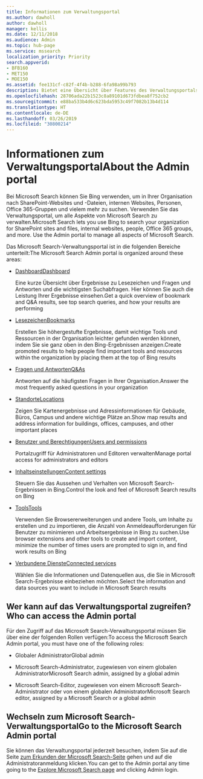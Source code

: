 ```yaml
---
title: Informationen zum Verwaltungsportal
ms.author: dawholl
author: dawholl
manager: kellis
ms.date: 12/11/2018
ms.audience: Admin
ms.topic: hub-page
ms.service: mssearch
localization_priority: Priority
search.appverid:
- BFB160
- MET150
- MOE150
ms.assetid: fee131cf-c82f-4f4b-b288-6fa98a99b793
description: Bietet eine Übersicht über Features des Verwaltungsportals sowie Zugriffsberechtigungen, die für Microsoft Search verfügbar sind.
ms.openlocfilehash: 28706ada22b1523c8a89101d673fdbea8f752cb2
ms.sourcegitcommit: e88ba533b4d6c623bda5953c49f7082b13b4d114
ms.translationtype: HT
ms.contentlocale: de-DE
ms.lasthandoff: 03/26/2019
ms.locfileid: "30800214"
---
```

# <a name="about-the-admin-portal"></a><span data-ttu-id="8967b-103">Informationen zum Verwaltungsportal</span><span class="sxs-lookup"><span data-stu-id="8967b-103">About the Admin portal</span></span>

<span data-ttu-id="8967b-p101">Bei Microsoft Search können Sie Bing verwenden, um in Ihrer Organisation nach SharePoint-Websites und -Dateien, internen Websites, Personen, Office 365-Gruppen und vielem mehr zu suchen. Verwenden Sie das Verwaltungsportal, um alle Aspekte von Microsoft Search zu verwalten.</span><span class="sxs-lookup"><span data-stu-id="8967b-p101">Microsoft Search lets you use Bing to search your organization for SharePoint sites and files, internal websites, people, Office 365 groups, and more. Use the Admin portal to manage all aspects of Microsoft Search.</span></span>
  
<span data-ttu-id="8967b-106">Das Microsoft Search-Verwaltungsportal ist in die folgenden Bereiche unterteilt:</span><span class="sxs-lookup"><span data-stu-id="8967b-106">The Microsoft Search Admin portal is organized around these areas:</span></span>
  
- [<span data-ttu-id="8967b-107">Dashboard</span><span class="sxs-lookup"><span data-stu-id="8967b-107">Dashboard</span></span>](get-insights.md)
    
    <span data-ttu-id="8967b-108">Eine kurze Übersicht über Ergebnisse zu Lesezeichen und Fragen und Antworten und die wichtigsten Suchabfragen. Hier können Sie auch die Leistung Ihrer Ergebnisse einsehen.</span><span class="sxs-lookup"><span data-stu-id="8967b-108">Get a quick overview of bookmark and Q&A results, see top search queries, and how your results are performing</span></span>
    
- [<span data-ttu-id="8967b-109">Lesezeichen</span><span class="sxs-lookup"><span data-stu-id="8967b-109">Bookmarks</span></span>](create-and-manage-bookmarks.md)
    
    <span data-ttu-id="8967b-110">Erstellen Sie höhergestufte Ergebnisse, damit wichtige Tools und Ressourcen in der Organisation leichter gefunden werden können, indem Sie sie ganz oben in den Bing-Ergebnissen anzeigen.</span><span class="sxs-lookup"><span data-stu-id="8967b-110">Create promoted results to help people find important tools and resources within the organization by placing them at the top of Bing results</span></span>
    
- [<span data-ttu-id="8967b-111">Fragen und Antworten</span><span class="sxs-lookup"><span data-stu-id="8967b-111">Q&As</span></span>](create-and-manage-qas.md)
    
    <span data-ttu-id="8967b-112">Antworten auf die häufigsten Fragen in Ihrer Organisation.</span><span class="sxs-lookup"><span data-stu-id="8967b-112">Answer the most frequently asked questions in your organization</span></span>
    
- [<span data-ttu-id="8967b-113">Standorte</span><span class="sxs-lookup"><span data-stu-id="8967b-113">Locations</span></span>](add-a-location.md)
    
    <span data-ttu-id="8967b-114">Zeigen Sie Kartenergebnisse und Adressinformationen für Gebäude, Büros, Campus und andere wichtige Plätze an.</span><span class="sxs-lookup"><span data-stu-id="8967b-114">Show map results and address information for buildings, offices, campuses, and other important places</span></span>
    
- [<span data-ttu-id="8967b-115">Benutzer und Berechtigungen</span><span class="sxs-lookup"><span data-stu-id="8967b-115">Users and permissions</span></span>](add-users.md)
    
    <span data-ttu-id="8967b-116">Portalzugriff für Administratoren und Editoren verwalten</span><span class="sxs-lookup"><span data-stu-id="8967b-116">Manage portal access for administrators and editors</span></span>
    
- [<span data-ttu-id="8967b-117">Inhaltseinstellungen</span><span class="sxs-lookup"><span data-stu-id="8967b-117">Content settings</span></span>](content-settings.md)
    
    <span data-ttu-id="8967b-118">Steuern Sie das Aussehen und Verhalten von Microsoft Search-Ergebnissen in Bing.</span><span class="sxs-lookup"><span data-stu-id="8967b-118">Control the look and feel of Microsoft Search results on Bing</span></span>
    
- [<span data-ttu-id="8967b-119">Tools</span><span class="sxs-lookup"><span data-stu-id="8967b-119">Tools</span></span>](admin-portal-tools.md)
    
    <span data-ttu-id="8967b-120">Verwenden Sie Browsererweiterungen und andere Tools, um Inhalte zu erstellen und zu importieren, die Anzahl von Anmeldeaufforderungen für Benutzer zu minimieren und Arbeitsergebnisse in Bing zu suchen.</span><span class="sxs-lookup"><span data-stu-id="8967b-120">Use browser extensions and other tools to create and import content, minimize the number of times users are prompted to sign in, and find work results on Bing</span></span>
    
- [<span data-ttu-id="8967b-121">Verbundene Dienste</span><span class="sxs-lookup"><span data-stu-id="8967b-121">Connected services</span></span>](connected-services.md)
    
    <span data-ttu-id="8967b-122">Wählen Sie die Informationen und Datenquellen aus, die Sie in Microsoft Search-Ergebnisse einbeziehen möchten.</span><span class="sxs-lookup"><span data-stu-id="8967b-122">Select the information and data sources you want to include in Microsoft Search results</span></span>
    
## <a name="who-can-access-the-admin-portal"></a><span data-ttu-id="8967b-123">Wer kann auf das Verwaltungsportal zugreifen?</span><span class="sxs-lookup"><span data-stu-id="8967b-123">Who can access the Admin portal</span></span>

<span data-ttu-id="8967b-124">Für den Zugriff auf das Microsoft Search-Verwaltungsportal müssen Sie über eine der folgenden Rollen verfügen:</span><span class="sxs-lookup"><span data-stu-id="8967b-124">To access the Microsoft Search Admin portal, you must have one of the following roles:</span></span>
  
- <span data-ttu-id="8967b-125">Globaler Administrator</span><span class="sxs-lookup"><span data-stu-id="8967b-125">Global admin</span></span>
    
- <span data-ttu-id="8967b-126">Microsoft Search-Administrator, zugewiesen von einem globalen Administrator</span><span class="sxs-lookup"><span data-stu-id="8967b-126">Microsoft Search admin, assigned by a global admin</span></span>
    
- <span data-ttu-id="8967b-127">Microsoft Search-Editor, zugewiesen von einem Microsoft Search-Administrator oder von einem globalen Administrator</span><span class="sxs-lookup"><span data-stu-id="8967b-127">Microsoft Search editor, assigned by a Microsoft Search or a global admin</span></span>
    
## <a name="go-to-the-microsoft-search-admin-portal"></a><span data-ttu-id="8967b-128">Wechseln zum Microsoft Search-Verwaltungsportal</span><span class="sxs-lookup"><span data-stu-id="8967b-128">Go to the Microsoft Search Admin portal</span></span>

<span data-ttu-id="8967b-129">Sie können das Verwaltungsportal jederzeit besuchen, indem Sie auf die Seite [zum Erkunden der Microsoft Search-Seite](https://www.bing.com/business/explore) gehen und auf die Administratoranmeldung klicken.</span><span class="sxs-lookup"><span data-stu-id="8967b-129">You can get to the Admin portal any time going to the [Explore Microsoft Search page](https://www.bing.com/business/explore) and clicking Admin login.</span></span> 